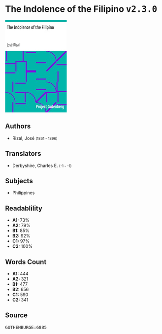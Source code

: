 # The Indolence of the Filipino <kbd>v2.3.0</kbd>

![](./cover.medium.jpg "")

## Authors


 - Rizal, José <small>(1861 - 1896)</small>

## Translators


 - Derbyshire, Charles E. <small>(-1 - -1)</small>

## Subjects


 - Philippines

## Readablility


 - **A1:** 73%
 - **A2:** 79%
 - **B1:** 85%
 - **B2:** 92%
 - **C1:** 97%
 - **C2:** 100%

## Words Count


 - **A1:** 444
 - **A2:** 321
 - **B1:** 477
 - **B2:** 656
 - **C1:** 590
 - **C2:** 341

## Source


<kbd>GUTHENBURGE:6885</kbd>
